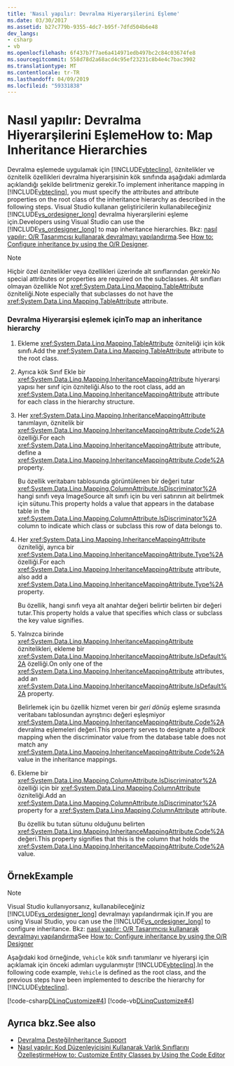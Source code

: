 ```yaml
---
title: 'Nasıl yapılır: Devralma Hiyerarşilerini Eşleme'
ms.date: 03/30/2017
ms.assetid: b27c779b-9355-4dc7-b95f-7dfd504b6e48
dev_langs:
- csharp
- vb
ms.openlocfilehash: 6f437b7f7ae6a414971edb497bc2c84c03674fe8
ms.sourcegitcommit: 558d78d2a68acd4c95ef23231c8b4e4c7bac3902
ms.translationtype: MT
ms.contentlocale: tr-TR
ms.lasthandoff: 04/09/2019
ms.locfileid: "59331838"
---
```

# <a name="how-to-map-inheritance-hierarchies"></a><span data-ttu-id="559c0-102">Nasıl yapılır: Devralma Hiyerarşilerini Eşleme</span><span class="sxs-lookup"><span data-stu-id="559c0-102">How to: Map Inheritance Hierarchies</span></span>
<span data-ttu-id="559c0-103">Devralma eşlemede uygulamak için [!INCLUDE[vbteclinq](../../../../../../includes/vbteclinq-md.md)], öznitelikler ve öznitelik özellikleri devralma hiyerarşisinin kök sınıfında aşağıdaki adımlarda açıklandığı şekilde belirtmeniz gerekir.</span><span class="sxs-lookup"><span data-stu-id="559c0-103">To implement inheritance mapping in [!INCLUDE[vbteclinq](../../../../../../includes/vbteclinq-md.md)], you must specify the attributes and attribute properties on the root class of the inheritance hierarchy as described in the following steps.</span></span> <span data-ttu-id="559c0-104">Visual Studio kullanan geliştiricilerin kullanabileceğiniz [!INCLUDE[vs_ordesigner_long](../../../../../../includes/vs-ordesigner-long-md.md)] devralma hiyerarşilerini eşleme için.</span><span class="sxs-lookup"><span data-stu-id="559c0-104">Developers using Visual Studio can use the [!INCLUDE[vs_ordesigner_long](../../../../../../includes/vs-ordesigner-long-md.md)] to map inheritance hierarchies.</span></span> <span data-ttu-id="559c0-105">Bkz: [nasıl yapılır: O/R Tasarımcısı kullanarak devralmayı yapılandırma](/visualstudio/data-tools/how-to-configure-inheritance-by-using-the-o-r-designer).</span><span class="sxs-lookup"><span data-stu-id="559c0-105">See [How to: Configure inheritance by using the O/R Designer](/visualstudio/data-tools/how-to-configure-inheritance-by-using-the-o-r-designer).</span></span>  
  
> [!NOTE]
>  <span data-ttu-id="559c0-106">Hiçbir özel öznitelikler veya özellikleri üzerinde alt sınıflarından gerekir.</span><span class="sxs-lookup"><span data-stu-id="559c0-106">No special attributes or properties are required on the subclasses.</span></span> <span data-ttu-id="559c0-107">Alt sınıfları olmayan özellikle Not <xref:System.Data.Linq.Mapping.TableAttribute> özniteliği.</span><span class="sxs-lookup"><span data-stu-id="559c0-107">Note especially that subclasses do not have the <xref:System.Data.Linq.Mapping.TableAttribute> attribute.</span></span>  
  
### <a name="to-map-an-inheritance-hierarchy"></a><span data-ttu-id="559c0-108">Devralma Hiyerarşisi eşlemek için</span><span class="sxs-lookup"><span data-stu-id="559c0-108">To map an inheritance hierarchy</span></span>  
  
1. <span data-ttu-id="559c0-109">Ekleme <xref:System.Data.Linq.Mapping.TableAttribute> özniteliği için kök sınıfı.</span><span class="sxs-lookup"><span data-stu-id="559c0-109">Add the <xref:System.Data.Linq.Mapping.TableAttribute> attribute to the root class.</span></span>  
  
2. <span data-ttu-id="559c0-110">Ayrıca kök Sınıf Ekle bir <xref:System.Data.Linq.Mapping.InheritanceMappingAttribute> hiyerarşi yapısı her sınıf için özniteliği.</span><span class="sxs-lookup"><span data-stu-id="559c0-110">Also to the root class, add an <xref:System.Data.Linq.Mapping.InheritanceMappingAttribute> attribute for each class in the hierarchy structure.</span></span>  
  
3. <span data-ttu-id="559c0-111">Her <xref:System.Data.Linq.Mapping.InheritanceMappingAttribute> tanımlayın, öznitelik bir <xref:System.Data.Linq.Mapping.InheritanceMappingAttribute.Code%2A> özelliği.</span><span class="sxs-lookup"><span data-stu-id="559c0-111">For each <xref:System.Data.Linq.Mapping.InheritanceMappingAttribute> attribute, define a <xref:System.Data.Linq.Mapping.InheritanceMappingAttribute.Code%2A> property.</span></span>  
  
     <span data-ttu-id="559c0-112">Bu özellik veritabanı tablosunda görüntülenen bir değeri tutar <xref:System.Data.Linq.Mapping.ColumnAttribute.IsDiscriminator%2A> hangi sınıfı veya ImageSource alt sınıfı için bu veri satırının ait belirtmek için sütunu.</span><span class="sxs-lookup"><span data-stu-id="559c0-112">This property holds a value that appears in the database table in the <xref:System.Data.Linq.Mapping.ColumnAttribute.IsDiscriminator%2A> column to indicate which class or subclass this row of data belongs to.</span></span>  
  
4. <span data-ttu-id="559c0-113">Her <xref:System.Data.Linq.Mapping.InheritanceMappingAttribute> özniteliği, ayrıca bir <xref:System.Data.Linq.Mapping.InheritanceMappingAttribute.Type%2A> özelliği.</span><span class="sxs-lookup"><span data-stu-id="559c0-113">For each <xref:System.Data.Linq.Mapping.InheritanceMappingAttribute> attribute, also add a <xref:System.Data.Linq.Mapping.InheritanceMappingAttribute.Type%2A> property.</span></span>  
  
     <span data-ttu-id="559c0-114">Bu özellik, hangi sınıfı veya alt anahtar değeri belirtir belirten bir değeri tutar.</span><span class="sxs-lookup"><span data-stu-id="559c0-114">This property holds a value that specifies which class or subclass the key value signifies.</span></span>  
  
5. <span data-ttu-id="559c0-115">Yalnızca birinde <xref:System.Data.Linq.Mapping.InheritanceMappingAttribute> öznitelikleri, ekleme bir <xref:System.Data.Linq.Mapping.InheritanceMappingAttribute.IsDefault%2A> özelliği.</span><span class="sxs-lookup"><span data-stu-id="559c0-115">On only one of the <xref:System.Data.Linq.Mapping.InheritanceMappingAttribute> attributes, add an <xref:System.Data.Linq.Mapping.InheritanceMappingAttribute.IsDefault%2A> property.</span></span>  
  
     <span data-ttu-id="559c0-116">Belirlemek için bu özellik hizmet veren bir *geri dönüş* eşleme sırasında veritabanı tablosundan ayrıştırıcı değeri eşleşmiyor <xref:System.Data.Linq.Mapping.InheritanceMappingAttribute.Code%2A> devralma eşlemeleri değeri.</span><span class="sxs-lookup"><span data-stu-id="559c0-116">This property serves to designate a *fallback* mapping when the discriminator value from the database table does not match any <xref:System.Data.Linq.Mapping.InheritanceMappingAttribute.Code%2A> value in the inheritance mappings.</span></span>  
  
6. <span data-ttu-id="559c0-117">Ekleme bir <xref:System.Data.Linq.Mapping.ColumnAttribute.IsDiscriminator%2A> özelliği için bir <xref:System.Data.Linq.Mapping.ColumnAttribute> özniteliği.</span><span class="sxs-lookup"><span data-stu-id="559c0-117">Add an <xref:System.Data.Linq.Mapping.ColumnAttribute.IsDiscriminator%2A> property for a <xref:System.Data.Linq.Mapping.ColumnAttribute> attribute.</span></span>  
  
     <span data-ttu-id="559c0-118">Bu özellik bu tutan sütunu olduğunu belirten <xref:System.Data.Linq.Mapping.InheritanceMappingAttribute.Code%2A> değeri.</span><span class="sxs-lookup"><span data-stu-id="559c0-118">This property signifies that this is the column that holds the <xref:System.Data.Linq.Mapping.InheritanceMappingAttribute.Code%2A> value.</span></span>  
  
## <a name="example"></a><span data-ttu-id="559c0-119">Örnek</span><span class="sxs-lookup"><span data-stu-id="559c0-119">Example</span></span>  
  
> [!NOTE]
>  <span data-ttu-id="559c0-120">Visual Studio kullanıyorsanız, kullanabileceğiniz [!INCLUDE[vs_ordesigner_long](../../../../../../includes/vs-ordesigner-long-md.md)] devralmayı yapılandırmak için.</span><span class="sxs-lookup"><span data-stu-id="559c0-120">If you are using Visual Studio, you can use the [!INCLUDE[vs_ordesigner_long](../../../../../../includes/vs-ordesigner-long-md.md)] to configure inheritance.</span></span> <span data-ttu-id="559c0-121">Bkz: [nasıl yapılır: O/R Tasarımcısı kullanarak devralmayı yapılandırma](/visualstudio/data-tools/how-to-configure-inheritance-by-using-the-o-r-designer)</span><span class="sxs-lookup"><span data-stu-id="559c0-121">See [How to: Configure inheritance by using the O/R Designer](/visualstudio/data-tools/how-to-configure-inheritance-by-using-the-o-r-designer)</span></span>  
  
 <span data-ttu-id="559c0-122">Aşağıdaki kod örneğinde, `Vehicle` kök sınıfı tanımlanır ve hiyerarşi için açıklamak için önceki adımları uygulanmıştır [!INCLUDE[vbteclinq](../../../../../../includes/vbteclinq-md.md)].</span><span class="sxs-lookup"><span data-stu-id="559c0-122">In the following code example, `Vehicle` is defined as the root class, and the previous steps have been implemented to describe the hierarchy for [!INCLUDE[vbteclinq](../../../../../../includes/vbteclinq-md.md)].</span></span>  
  
 [!code-csharp[DLinqCustomize#4](../../../../../../samples/snippets/csharp/VS_Snippets_Data/DLinqCustomize/cs/Program.cs#4)]
 [!code-vb[DLinqCustomize#4](../../../../../../samples/snippets/visualbasic/VS_Snippets_Data/DLinqCustomize/vb/Module1.vb#4)]  
  
## <a name="see-also"></a><span data-ttu-id="559c0-123">Ayrıca bkz.</span><span class="sxs-lookup"><span data-stu-id="559c0-123">See also</span></span>

- [<span data-ttu-id="559c0-124">Devralma Desteği</span><span class="sxs-lookup"><span data-stu-id="559c0-124">Inheritance Support</span></span>](../../../../../../docs/framework/data/adonet/sql/linq/inheritance-support.md)
- [<span data-ttu-id="559c0-125">Nasıl yapılır: Kod Düzenleyicisini Kullanarak Varlık Sınıflarını Özelleştirme</span><span class="sxs-lookup"><span data-stu-id="559c0-125">How to: Customize Entity Classes by Using the Code Editor</span></span>](../../../../../../docs/framework/data/adonet/sql/linq/how-to-customize-entity-classes-by-using-the-code-editor.md)
